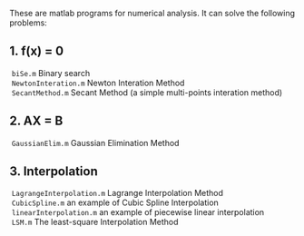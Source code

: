   These are matlab programs for numerical analysis. 
  It can solve the following problems: 

## 1. f(x) = 0 
  `biSe.m`                   Binary search<br>
  `NewtonInteration.m`       Newton Interation Method <br>
  `SecantMethod.m`           Secant Method (a simple multi-points interation method) 

## 2. AX = B  
  `GaussianElim.m`            Gaussian Elimination Method 

## 3. Interpolation  
  `LagrangeInterpolation.m`   Lagrange Interpolation Method <br>
  `CubicSpline.m`             an example of Cubic Spline Interpolation <br>
  `linearInterpolation.m`     an example of piecewise linear interpolation  <br>
  `LSM.m`                     The least-square Interpolation Method <br>
　
